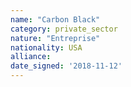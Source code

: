 ```yaml
---
name: "Carbon Black"
category: private_sector
nature: "Entreprise"
nationality: USA
alliance: 
date_signed: '2018-11-12'
---
```

    